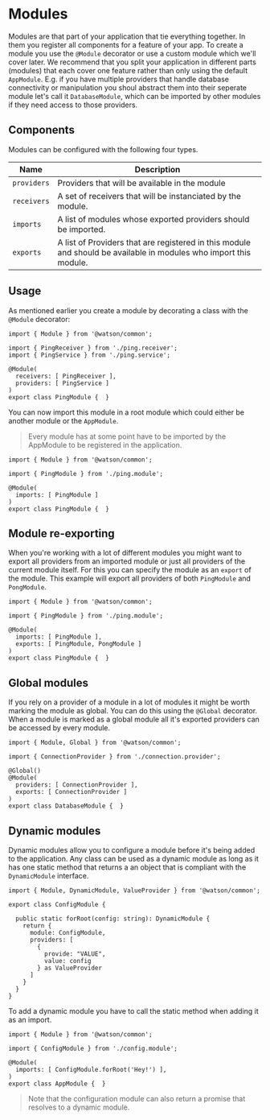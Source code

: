 # Modules

Modules are that part of your application that tie everything together. In them you register all components for a feature of your app. To create a module you use the `@Module` decorator or use a custom module which we'll cover later. We recommend that you split your application in different parts (modules) that each cover one feature rather than only using the default `AppModule`. E.g. if you have multiple providers that handle database connectivity or manipulation you shoul abstract them into their seperate module let's call it `DatabaseModule`, which can be imported by other modules if they need access to those providers.

## Components

Modules can be configured with the following four types.

| Name        | Description                                                                                                       |
| ----------- | ----------------------------------------------------------------------------------------------------------------- |
| `providers` | Providers that will be available in the module                                                                    |
| `receivers` | A set of receivers that will be instanciated by the module.                                                       |
| `imports`   | A list of modules whose exported providers should be imported.                                                    |
| `exports`   | A list of Providers that are registered in this module and should be available in modules who import this module. |

## Usage

As mentioned earlier you create a module by decorating a class with the `@Module` decorator:

```TS
import { Module } from '@watson/common';

import { PingReceiver } from './ping.receiver';
import { PingService } from './ping.service';

@Module(
  receivers: [ PingReceiver ],
  providers: [ PingService ]
)
export class PingModule {  }
```

You can now import this module in a root module which could either be another module or the `AppModule`.

> Every module has at some point have to be imported by the AppModule to be registered in the application.

```TS
import { Module } from '@watson/common';

import { PingModule } from './ping.module';

@Module(
  imports: [ PingModule ]
)
export class PingModule {  }
```

## Module re-exporting

When you're working with a lot of different modules you might want to export all providers from an imported module or just all providers of the current module itself. For this you can specify the module as an `export` of the module. This example will export all providers of both `PingModule` and `PongModule`.

```TS
import { Module } from '@watson/common';

import { PingModule } from './ping.module';

@Module(
  imports: [ PingModule ],
  exports: [ PingModule, PongModule ]
)
export class PingModule {  }
```

## Global modules

If you rely on a provider of a module in a lot of modules it might be worth marking the module as global. You can do this using the `@Global` decorator. When a module is marked as a global module all it's exported providers can be accessed by every module.

```TS
import { Module, Global } from '@watson/common';

import { ConnectionProvider } from './connection.provider';

@Global()
@Module(
  providers: [ ConnectionProvider ],
  exports: [ ConnectionProvider ]
)
export class DatabaseModule {  }
```

## Dynamic modules

Dynamic modules allow you to configure a module before it's being added to the application. Any class can be used as a dynamic module as long as it has one static method that returns a an object that is compliant with the `DynamicModule` interface.

```TS
import { Module, DynamicModule, ValueProvider } from '@watson/common';

export class ConfigModule {

  public static forRoot(config: string): DynamicModule {
    return {
      module: ConfigModule,
      providers: [
        {
          provide: "VALUE",
          value: config
        } as ValueProvider
      ]
    }
  }
}
```

To add a dynamic module you have to call the static method when adding it as an import.

```TS
import { Module } from '@watson/common';

import { ConfigModule } from './config.module';

@Module(
  imports: [ ConfigModule.forRoot('Hey!') ],
)
export class AppModule {  }
```

> Note that the configuration module can also return a promise that resolves to a dynamic module.
